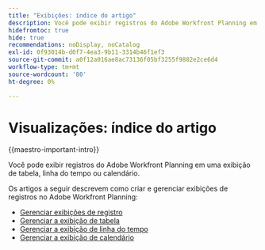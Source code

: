 ```yaml
---
title: "Exibições: índice do artigo"
description: Você pode exibir registros do Adobe Workfront Planning em uma exibição de tabela, linha do tempo ou calendário. Os artigos a seguir descrevem como criar e gerenciar exibições de registro do Adobe Workfront Planning.
hidefromtoc: true
hide: true
recommendations: noDisplay, noCatalog
exl-id: 0f93014b-d0f7-4ea3-9b11-3314b46f1ef3
source-git-commit: a0f12a016ae8ac73136f05bf3255f9882e2ce6d4
workflow-type: tm+mt
source-wordcount: '80'
ht-degree: 0%

---
```


<!--
---
title: Views overview
description: The following articles describe how you can create and manage Adobe Maestro record views.
hidefromtoc: yes
author: Alina
feature: Work Management
role: User
hide: yes
---
-->

<!--udpate the metadata with real information when making this available in TOC and in the left nav-->

# Visualizações: índice do artigo

{{maestro-important-intro}}

Você pode exibir registros do Adobe Workfront Planning em uma exibição de tabela, linha do tempo ou calendário.

Os artigos a seguir descrevem como criar e gerenciar exibições de registros no Adobe Workfront Planning:

* [Gerenciar exibições de registro](../views/manage-record-views.md)
* [Gerenciar a exibição de tabela](../views/manage-the-table-view.md)
* [Gerenciar a exibição de linha do tempo](../views/manage-the-timeline-view.md)
* [Gerenciar a exibição de calendário](/help/quicksilver/maestro/views/manage-the-calendar-view.md)

